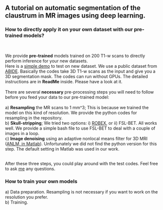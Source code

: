 
## A tutorial on automatic segmentation of the claustrum in MR images using deep learning. 

### How to directly apply it on your own dataset with our pre-trained models?

<br />

We provide **pre-trained** models trained on 200 T1-w scans to directly perform inference for your new datasets.  <br /> 
Here is a [simple demo](https://drive.google.com/file/d/1b0XS8LjRM-rZMPOL8qM6voG-A5jcdUgK/view?usp=sharing) to test on new dataset. We use a public dataset from [ABIDE](http://fcon_1000.projects.nitrc.org/indi/abide/). Basically the codes take 3D T1-w scans as the input and give you a 3D segmentation mask. The codes can run without GPUs.  The detailed instructions are in **ReadMe** inside. Please have a look at it. <br /> 
<br />
There are several **necessary** pre-processing steps you will need to follow before you feed your data to our pre-trained model: <br /> <br />
a) **Resampling** the MR scans to 1 mm^3; This is because we trained the model on this kind of resolution. We provide the python codes for resampling in the repository. <br />
b) **Skull-stripping**; We tried two options: i) [ROBEX](https://www.nitrc.org/projects/robex), or ii) FSL-BET. All works well. We provide a simple bash file to use FSL-BET to deal with a couple of images in a loop. <br />
c) **Image denoising** using an adaptive nonlocal means filter for 3D MRI ([ANLM, in Matlab](https://sites.google.com/site/pierrickcoupe/softwares/denoising-for-medical-imaging/mri-denoising)). Unfortunately we did not find the python version for this step. The default setting in Matlab was used in our work.  <br /> <br />

After these three steps, you could play around with the test codes. Feel free to ask [me](http://campar.in.tum.de/Main/HongweiLi) any questions.  <br />


### How to train your own models

a) Data preparation. Resampling is not necessary if you want to work on the resolution you prefer. <br />
b) Training.
